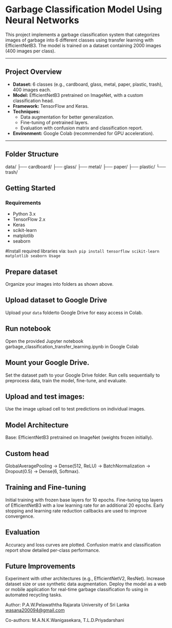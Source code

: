 # Garbage Classification Model Using Neural Networks

This project implements a garbage classification system that categorizes images of garbage into 6 different classes using transfer learning with EfficientNetB3. The model is trained on a dataset containing 2000 images (400 images per class).

---

## Project Overview

- **Dataset:** 6 classes (e.g., cardboard, glass, metal, paper, plastic, trash), 400 images each.
- **Model:** EfficientNetB3 pretrained on ImageNet, with a custom classification head.
- **Framework:** TensorFlow and Keras.
- **Techniques:**
  - Data augmentation for better generalization.
  - Fine-tuning of pretrained layers.
  - Evaluation with confusion matrix and classification report.
- **Environment:** Google Colab (recommended for GPU acceleration).

---

## Folder Structure

data/
├── cardboard/
├── glass/
├── metal/
├── paper/
├── plastic/
└── trash/


## Getting Started

### Requirements

- Python 3.x
- TensorFlow 2.x
- Keras
- scikit-learn
- matplotlib
- seaborn

#Install required libraries via:  ```bash
pip install tensorflow scikit-learn matplotlib seaborn
Usage```

## Prepare dataset
Organize your images into folders as shown above.


## Upload dataset to Google Drive
Upload your ```data``` folderto Google Drive for easy access in Colab.

## Run notebook
Open the provided Jupyter notebook garbage_classification_transfer_learning.ipynb in Google Colab

## Mount your Google Drive.
Set the dataset path to your Google Drive folder.
Run cells sequentially to preprocess data, train the model, fine-tune, and evaluate.

## Upload and test images:
Use the image upload cell to test predictions on individual images.

## Model Architecture
Base: EfficientNetB3 pretrained on ImageNet (weights frozen initially).

## Custom head
GlobalAveragePooling → Dense(512, ReLU) → BatchNormalization → Dropout(0.5) → Dense(6, Softmax).

## Training and Fine-tuning
Initial training with frozen base layers for 10 epochs.
Fine-tuning top layers of EfficientNetB3 with a low learning rate for an additional 20 epochs.
Early stopping and learning rate reduction callbacks are used to improve convergence.

## Evaluation
Accuracy and loss curves are plotted.
Confusion matrix and classification report show detailed per-class performance.

## Future Improvements
Experiment with other architectures (e.g., EfficientNetV2, ResNet).
Increase dataset size or use synthetic data augmentation.
Deploy the model as a web or mobile application for real-time garbage classification fo using in automated recycling tasks.

Author:
P.A.W.Pelawaththa
Rajarata University of Sri Lanka
wasana200094@gmail.com

Co-authors:
M.A.N.K.Wanigasekara,
T.L.D.Priyadarshani

